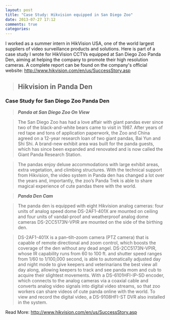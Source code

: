 ```yaml
---
layout: post
title: "Case Study: Hikvision equipped in San Diego Zoo"
date: 2013-07-27 17:12
comments: true
categories: 
---
```


I worked as a summer intern in HikVision USA, one of the world largest suppliers of video surveillance products and solutions. Here is part of a case study I wrote for HikVision CCTVs equipped at San Diego Zoo Panda Den, aiming at helping the company to promote their high resolution cameras. A complete report can be found on the company's official website: http://www.hikvision.com/en/us/SuccessStory.asp

<!-- more -->


>## Hikvision in Panda Den ##
### Case Study for San Diego Zoo Panda Den ###

>**_Panda at San Diego Zoo On View_**

>The San Diego Zoo has had a love affair with giant pandas ever since two of the black-and-white bears came to visit in 1987. After years of red tape and tons of application paperwork, the Zoo and China agreed on a 12-year research loan of two giant pandas, Bai Yun and Shi Shi. A brand-new exhibit area was built for the panda guests, which has since been expanded and renovated and is now called the Giant Panda Research Station.

>The pandas enjoy deluxe accommodations with large exhibit areas, extra vegetation, and climbing structures. With the technical support from Hikvision, the video system in Panda den has changed a lot over the years and, importantly, the zoo’s Panda Trek is able to share magical experience of cute pandas there with the world.

>**_Panda Den Cam_**

>The panda den is equipped with eight Hikvision analog cameras: four units of analog speed dome DS-2AF1-401X are mounted on ceiling and four units of vandal-proof and weatherproof analog dome cameras DS-2CC5173N-VPIR are mounted on the side of the birthing den. 


>DS-2AF1-401X is a pan–tilt–zoom camera (PTZ camera) that is capable of remote directional and zoom control, which boosts the coverage of the den without any dead angel. DS-2CC5173N-VPIR, whose IR capability runs from 60 to 100 ft. and shutter speed ranges from 1/60 to 1/100,000 second, is able to automatically adjusted day and night mode to give keepers and veterinarians the best view all day along, allowing keepers to track and see panda mom and cub to acquire their slightest movements. With a DS-6101HFI-IP-SD encoder, which connects to the analog cameras via a coaxial cable and converts analog video signals into digital video streams, so that zoo workers can share videos of cute panda online with the world. To view and record the digital video, a DS-9108HFI-ST DVR also installed in the system.

Read More: http://www.hikvision.com/en/us/SuccessStory.asp
